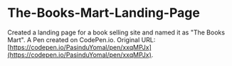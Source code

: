 # The-Books-Mart-Landing-Page
Created a landing page for a book selling site and named it as "The Books Mart". A Pen created on CodePen.io. Original URL: [https://codepen.io/PasinduYomal/pen/xxqMPJx](https://codepen.io/PasinduYomal/pen/xxqMPJx).


